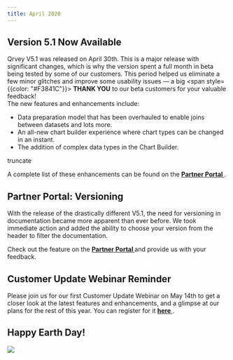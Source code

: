 ```yaml
---
title: April 2020
---
```

<h2 style={{color: "#FF8143", marginTop: "-10px"}}>Version 5.1 Now Available
</h2>

Qrvey V5.1 was released on April 30th. This is a major release with significant changes, which is why the version spent a full month in beta being tested by some of our customers. This period helped us eliminate a few minor glitches and improve some usability issues — a big <span style={{color: "#F3841C"}}> **THANK YOU**</span> to our beta customers for your valuable feedback!  
The new features and enhancements include: 

-   Data preparation model that has been overhauled to enable joins between datasets and lots more.
-   An all-new chart builder experience where chart types can be changed in an instant.
-   The addition of complex data types in the Chart Builder.

truncate

A complete list of these enhancements can be found on the
 <a href="https://partners.qrvey.com/docs/release-notes/release-last/"> <strong> Partner Portal </strong> </a>.

<h2 style={{color: "#FF8143"}}> Partner Portal: Versioning 
</h2>

With the release of the drastically different V5.1, the need for versioning in documentation became more apparent than ever before. We took immediate action and added the ability to choose your version from the header to filter the documentation.

Check out the feature on the 
 <a href="https://partners.qrvey.com/"> <strong> Partner Portal </strong> </a>and provide us with your feedback. 

<h2 style={{color: "#FF8143"}}>Customer Update Webinar Reminder</h2>
Please join us for our first Customer Update Webinar on May 14th to get a closer look at the latest features and enhancements, and a glimpse at our plans for the rest of this year. You can register for it <a href="https://register.gotowebinar.com/register/2826860193465570061/"> <strong> here</strong> </a>.

<h2 style={{color: "#FF8143"}}> Happy Earth Day!

</h2>

<div>
    <img src="https://s3.amazonaws.com/cdn.qrvey.com/newsletter/infographic_April.jpg" style={{margin: "auto", display: "block"}} width={500} />
<div>
</div></div>
